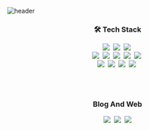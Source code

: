 ![header](https://capsule-render.vercel.app/api?type=soft&color=auto&height=150&section=header&text=Dohyun%20Ahn&fontSize=70&animation=twinkling)

<h3 align="center">🛠 Tech Stack</h3>

<p align="center">
  <img src="https://img.shields.io/badge/Javascript-ffb13b?style=flat-square&logo=javascript&logoColor=white"/></a>&nbsp 
  <img src="https://img.shields.io/badge/scss-CC6699?style=flat-square&logo=sass&logoColor=white"/></a>&nbsp 
  <img src="https://img.shields.io/badge/css-1572B6?style=flat-square&logo=css3&logoColor=white"/></a>&nbsp 
  <br>
  <img src="https://img.shields.io/badge/Nuxt.js-00C58E?style=flat-square&logo=Nuxt-dot-js&logoColor=white"/></a>&nbsp 
  <img src="https://img.shields.io/badge/Vue.js-4FC08D?style=flat-square&logo=Vue-dot-js&logoColor=white"/></a>&nbsp 
  <img src="https://img.shields.io/badge/Vuetify-1867C0?style=flat-square&logo=Vuetify&logoColor=white"/></a>&nbsp 
  <img src="https://img.shields.io/badge/Next.js-000000?style=flat-square&logo=Next-dot-js&logoColor=white"/></a>&nbsp 
  <img src="https://img.shields.io/badge/React-61DAFB?style=flat-square&logo=React&logoColor=white"/></a>&nbsp 
  <br>
  <img src="https://img.shields.io/badge/NodeJS-339933?style=flat-square&logo=node-dot-js&logoColor=white"/></a>&nbsp 
  <img src="https://img.shields.io/badge/Express-000000?style=flat-square&logo=Express&logoColor=white"/></a>&nbsp 
  <img src="https://img.shields.io/badge/Mysql-E6B91E?style=flat-square&logo=MySql&logoColor=white"/></a>&nbsp 
  <img src="https://img.shields.io/badge/aws-333664?style=flat-square&logo=amazon-aws&logoColor=white"/></a>&nbsp 
</p>

<br><br>

<h3 align="center">Blog And Web</h3>
<p align="center">
  <a href="https://dev-dohyun.tistory.com"><img src="https://img.shields.io/badge/Tech%20Blog-000000?style=flat-square&link=https://dev-dohyun.tistory.com"/></a>&nbsp
  <a href="http://dohyunahn.me"><img src="https://img.shields.io/badge/Web%20Portfolio-61DAFB?style=flat-square&link=http://dohyunahn.me"/></a>&nbsp
  <a href="mailto:es7@kakao.com"><img src="https://img.shields.io/badge/kakao-FFCD00?style=flat-square&logo=kakao&logoColor=black&link=es7@kakao.com"/></a>
</p>
<br>
